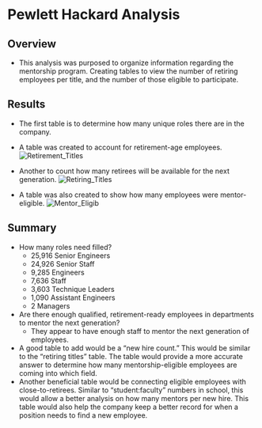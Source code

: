 # Pewlett Hackard Analysis

## Overview
* This analysis was purposed to organize information regarding the mentorship program. Creating tables to view the number of retiring employees per title, and the number of those eligible to participate.

## Results
* The first table is to determine how many unique roles there are in the company.

* A table was created to account for retirement-age employees. 
![Retirement_Titles](https://user-images.githubusercontent.com/106329824/194561112-5bbe2829-447b-4bc5-84a1-857e1a9568e9.png)

* Another to count how many retirees will be available for the next generation.
 ![Retiring_Titles](https://user-images.githubusercontent.com/106329824/194561121-d0911cc3-38e8-42e6-b346-f68884ce9098.png)

* A table was also created to show how many employees were mentor-eligible.
![Mentor_Eligib](https://user-images.githubusercontent.com/106329824/194561101-5c5d149f-11d2-4ccf-b5a0-83e8ad50157d.png)


## Summary
* How many roles need filled?
	* 25,916 Senior Engineers
	* 24,926 Senior Staff
	* 9,285 Engineers
	* 7,636 Staff
	* 3,603 Technique Leaders
	* 1,090 Assistant Engineers
	* 2 Managers
* Are there enough qualified, retirement-ready employees in departments to mentor the next generation?
	* They appear to have enough staff to mentor the next generation of employees.
* A good table to add would be a “new hire count.” This would be similar to the “retiring titles” table. The table would provide a more accurate answer to determine how many mentorship-eligible employees are coming into which field. 
* Another beneficial table would be connecting eligible employees with close-to-retirees. Similar to “student:faculty” numbers in school, this would allow a better analysis on how many mentors per new hire. This table would also help the company keep a better record for when a position needs to find a new employee.
